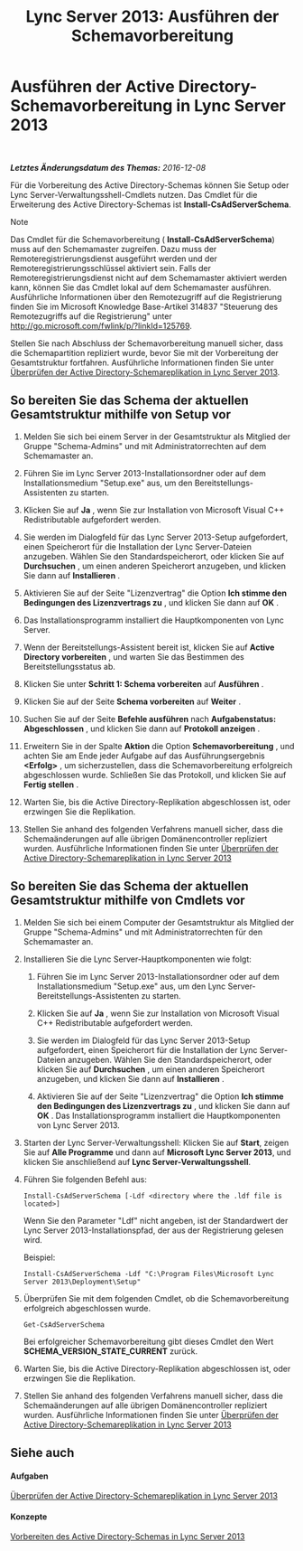 ﻿---
title: 'Lync Server 2013: Ausführen der Schemavorbereitung'
TOCTitle: Ausführen der Schemavorbereitung
ms:assetid: 9d02bdb1-ff29-417a-bcce-b068b31207d8
ms:mtpsurl: https://technet.microsoft.com/de-de/library/Gg412729(v=OCS.15)
ms:contentKeyID: 49294897
ms.date: 12/10/2016
mtps_version: v=OCS.15
ms.translationtype: HT
---

# Ausführen der Active Directory-Schemavorbereitung in Lync Server 2013

 

_**Letztes Änderungsdatum des Themas:** 2016-12-08_

Für die Vorbereitung des Active Directory-Schemas können Sie Setup oder Lync Server-Verwaltungsshell-Cmdlets nutzen. Das Cmdlet für die Erweiterung des Active Directory-Schemas ist **Install-CsAdServerSchema**.


> [!NOTE]
> Das Cmdlet für die Schemavorbereitung ( <STRONG>Install-CsAdServerSchema</STRONG>) muss auf den Schemamaster zugreifen. Dazu muss der Remoteregistrierungsdienst ausgeführt werden und der Remoteregistrierungsschlüssel aktiviert sein. Falls der Remoteregistrierungsdienst nicht auf dem Schemamaster aktiviert werden kann, können Sie das Cmdlet lokal auf dem Schemamaster ausführen. Ausführliche Informationen über den Remotezugriff auf die Registrierung finden Sie im Microsoft Knowledge Base-Artikel 314837 "Steuerung des Remotezugriffs auf die Registrierung" unter <A href="http://go.microsoft.com/fwlink/p/?linkid=125769">http://go.microsoft.com/fwlink/p/?linkId=125769</A>.



Stellen Sie nach Abschluss der Schemavorbereitung manuell sicher, dass die Schemapartition repliziert wurde, bevor Sie mit der Vorbereitung der Gesamtstruktur fortfahren. Ausführliche Informationen finden Sie unter [Überprüfen der Active Directory-Schemareplikation in Lync Server 2013](lync-server-2013-verifying-schema-replication.md).

## So bereiten Sie das Schema der aktuellen Gesamtstruktur mithilfe von Setup vor

1.  Melden Sie sich bei einem Server in der Gesamtstruktur als Mitglied der Gruppe "Schema-Admins" und mit Administratorrechten auf dem Schemamaster an.

2.  Führen Sie im Lync Server 2013-Installationsordner oder auf dem Installationsmedium "Setup.exe" aus, um den Bereitstellungs-Assistenten zu starten.

3.  Klicken Sie auf **Ja** , wenn Sie zur Installation von Microsoft Visual C++ Redistributable aufgefordert werden.

4.  Sie werden im Dialogfeld für das Lync Server 2013-Setup aufgefordert, einen Speicherort für die Installation der Lync Server-Dateien anzugeben. Wählen Sie den Standardspeicherort, oder klicken Sie auf **Durchsuchen** , um einen anderen Speicherort anzugeben, und klicken Sie dann auf **Installieren** .

5.  Aktivieren Sie auf der Seite "Lizenzvertrag" die Option **Ich stimme den Bedingungen des Lizenzvertrags zu** , und klicken Sie dann auf **OK** .

6.  Das Installationsprogramm installiert die Hauptkomponenten von Lync Server.

7.  Wenn der Bereitstellungs-Assistent bereit ist, klicken Sie auf **Active Directory vorbereiten** , und warten Sie das Bestimmen des Bereitstellungsstatus ab.

8.  Klicken Sie unter **Schritt 1: Schema vorbereiten** auf **Ausführen** .

9.  Klicken Sie auf der Seite **Schema vorbereiten** auf **Weiter** .

10. Suchen Sie auf der Seite **Befehle ausführen** nach **Aufgabenstatus: Abgeschlossen** , und klicken Sie dann auf **Protokoll anzeigen** .

11. Erweitern Sie in der Spalte **Aktion** die Option **Schemavorbereitung** , und achten Sie am Ende jeder Aufgabe auf das Ausführungsergebnis **\<Erfolg\>** , um sicherzustellen, dass die Schemavorbereitung erfolgreich abgeschlossen wurde. Schließen Sie das Protokoll, und klicken Sie auf **Fertig stellen** .

12. Warten Sie, bis die Active Directory-Replikation abgeschlossen ist, oder erzwingen Sie die Replikation.

13. Stellen Sie anhand des folgenden Verfahrens manuell sicher, dass die Schemaänderungen auf alle übrigen Domänencontroller repliziert wurden. Ausführliche Informationen finden Sie unter [Überprüfen der Active Directory-Schemareplikation in Lync Server 2013](lync-server-2013-verifying-schema-replication.md)

## So bereiten Sie das Schema der aktuellen Gesamtstruktur mithilfe von Cmdlets vor

1.  Melden Sie sich bei einem Computer der Gesamtstruktur als Mitglied der Gruppe "Schema-Admins" und mit Administratorrechten für den Schemamaster an.

2.  Installieren Sie die Lync Server-Hauptkomponenten wie folgt:
    
    1.  Führen Sie im Lync Server 2013-Installationsordner oder auf dem Installationsmedium "Setup.exe" aus, um den Lync Server-Bereitstellungs-Assistenten zu starten.
    
    2.  Klicken Sie auf **Ja** , wenn Sie zur Installation von Microsoft Visual C++ Redistributable aufgefordert werden.
    
    3.  Sie werden im Dialogfeld für das Lync Server 2013-Setup aufgefordert, einen Speicherort für die Installation der Lync Server-Dateien anzugeben. Wählen Sie den Standardspeicherort, oder klicken Sie auf **Durchsuchen** , um einen anderen Speicherort anzugeben, und klicken Sie dann auf **Installieren** .
    
    4.  Aktivieren Sie auf der Seite "Lizenzvertrag" die Option **Ich stimme den Bedingungen des Lizenzvertrags zu** , und klicken Sie dann auf **OK** . Das Installationsprogramm installiert die Hauptkomponenten von Lync Server 2013.

3.  Starten der Lync Server-Verwaltungsshell: Klicken Sie auf **Start**, zeigen Sie auf **Alle Programme** und dann auf **Microsoft Lync Server 2013**, und klicken Sie anschließend auf **Lync Server-Verwaltungsshell**.

4.  Führen Sie folgenden Befehl aus:
    
        Install-CsAdServerSchema [-Ldf <directory where the .ldf file is located>] 
    
    Wenn Sie den Parameter "Ldf" nicht angeben, ist der Standardwert der Lync Server 2013-Installationspfad, der aus der Registrierung gelesen wird.
    
    Beispiel:
    
        Install-CsAdServerSchema -Ldf "C:\Program Files\Microsoft Lync Server 2013\Deployment\Setup"

5.  Überprüfen Sie mit dem folgenden Cmdlet, ob die Schemavorbereitung erfolgreich abgeschlossen wurde.
    
        Get-CsAdServerSchema 
    
    Bei erfolgreicher Schemavorbereitung gibt dieses Cmdlet den Wert **SCHEMA\_VERSION\_STATE\_CURRENT** zurück.

6.  Warten Sie, bis die Active Directory-Replikation abgeschlossen ist, oder erzwingen Sie die Replikation.

7.  Stellen Sie anhand des folgenden Verfahrens manuell sicher, dass die Schemaänderungen auf alle übrigen Domänencontroller repliziert wurden. Ausführliche Informationen finden Sie unter [Überprüfen der Active Directory-Schemareplikation in Lync Server 2013](lync-server-2013-verifying-schema-replication.md)

## Siehe auch

#### Aufgaben

[Überprüfen der Active Directory-Schemareplikation in Lync Server 2013](lync-server-2013-verifying-schema-replication.md)  

#### Konzepte

[Vorbereiten des Active Directory-Schemas in Lync Server 2013](lync-server-2013-preparing-the-active-directory-schema.md)

